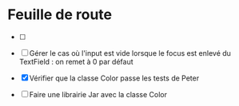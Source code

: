 # Feuille de route

- [ ] 
- [ ] Gérer le cas où l'input est vide lorsque le focus est enlevé du TextField : on remet à 0 par défaut


- [x] Vérifier que la classe Color passe les tests de Peter 
- [ ] Faire une librairie Jar avec la classe Color
